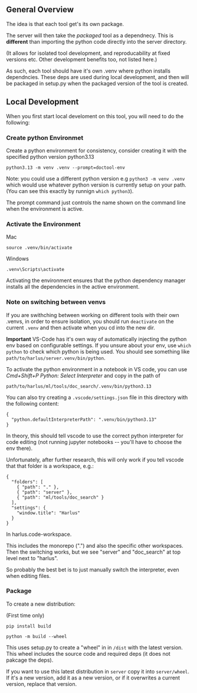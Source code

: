 ## General Overview

The idea is that each tool get's its own package.

The server will then take the _packaged_ tool as a dependnecy. This is **different** than importing the python code directly into the server directory.

(It allows for isolated tool development, and reproducability at fixed versions etc. Other development benefits too, not listed here.)

As such, each tool should have it's own .venv where python installs dependncies. These deps are used during local development, and then will be packaged in setup.py when the packaged version of the tool is created.

## Local Development

When you first start local develoment on this tool, you will need to do the following:

### Create python Environmet

Create a python environment for consistency, consider creating it with the specified python version python3.13

```
python3.13 -m venv .venv --prompt=doctool-env
```

Note: you could use a different python version e.g `python3 -m venv .venv` which would use whatever python version is currently setup on your path. (You can see this exactly by runnign `which python3`).

The prompt command just controls the name shown on the command line when the environment is active.

### Activate the Environment

Mac

```
source .venv/bin/activate
```

Windows

```
.venv\Scripts\activate
```

Activating the environment ensures that the python dependency manager installs all the dependencies in the active environment.

### Note on switching between venvs

If you are swithching between working on different tools with their own .venvs, in order to ensure isolation, you should run `deactivate` on the current `.venv` and then activate when you cd into the new dir.

**Important** VS-Code has it's own way of automatically injecting the python env based on configurable settings. If you unsure about your env, use `which python` to check which python is being used. You should see something like `path/to/harlus/server.venv/bin/python`.

To activate the python environment in a notebook in VS code, you can use _Cmd+Shift+P_ _Python: Select Interpreter_ and copy in the path of

```
path/to/harlus/ml/tools/doc_search/.venv/bin/python3.13
```

You can also try creating a `.vscode/settings.json` file in this directory with the following content:

```
{
  "python.defaultInterpreterPath": ".venv/bin/python3.13"
}

```

In theory, this should tell vscode to use the correct python interpreter for code editing (not running jupyter notebooks -- you'll have to choose the env there).

Unfortunately, after further research, this will only work if you tell vscode that that folder is a workspace, e.g.:

```
{
  "folders": [
    { "path": "." },
    { "path": "server" },
    { "path": "ml/tools/doc_search" }
  ],
  "settings": {
    "window.title": "Harlus"
  }
}
```

In harlus.code-workspace.

This includes the monorepo (".") and also the specific other workspaces. Then the switching works, but we see "server" and "doc_search" at top level next to "harlus".

So probably the best bet is to just manually switch the interpreter, even when editing files.

### Package

To create a new distribution:

(First time only)

```
pip install build
```

```
python -m build --wheel
```

This uses setup.py to create a "wheel" in in `/dist` with the latest version. This wheel includes the source code and required deps (it does not pakcage the deps).

If you want to use this latest distribution in `server` copy it into `server/wheel`. If it's a new version, add it as a new version, or if it overwrites a current version, replace that version.